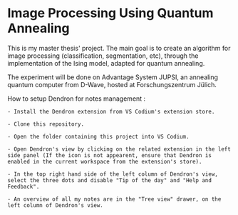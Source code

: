 # Image Processing Using Quantum Annealing
This is my master thesis' project. The main goal is to create an algorithm for image processing (classification, segmentation, etc), through the implementation of the Ising model, adapted for quantum annealing.

The experiment will be done on Advantage System JUPSI, an annealing quantum computer from D-Wave, hosted at Forschungszentrum Jülich. 

How to setup Dendron for notes management : 

    - Install the Dendron extension from VS Codium's extension store.

    - Clone this repository.
    
    - Open the folder containing this project into VS Codium.
    
    - Open Dendron's view by clicking on the related extension in the left side panel (If the icon is not appearent, ensure that Dendron is enabled in the current workspace from the extension's store).
    
    - In the top right hand side of the left column of Dendron's view, select the three dots and disable "Tip of the day" and "Help and Feedback".   
    
    - An overview of all my notes are in the "Tree view" drawer, on the left column of Dendron's view.

